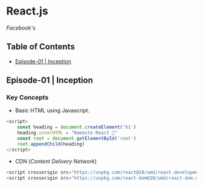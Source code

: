 # React.js

_Facebook's_

## Table of Contents

- [Episode-01 | Inception](#episode-01--inception)

## Episode-01 | Inception

### Key Concepts

- Basic HTML using Javascript.

```Javascript
<script>
    const heading = document.createElement('h1')
    heading.innerHTML = "Namaste React 🚀"
    const root = document.getElementById('root')
    root.appendChild(heading)
</script>
```

- CDN (_Content Delivery Network_)

```javascript
<script crossorigin src="https://unpkg.com/react@18/umd/react.development.js"></script>
<script crossorigin src="https://unpkg.com/react-dom@18/umd/react-dom.development.js"></script>
```
